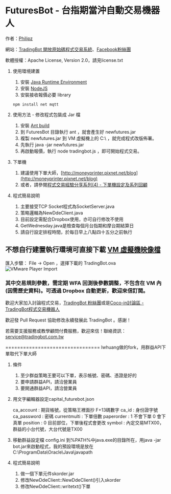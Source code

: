 FuturesBot - 台指期當沖自動交易機器人
===========
作者：[Philipz](http://blog.everfine.com.tw/)

網站：[TradingBot 開放原始碼程式交易系統](http://www.tradingbot.com.tw/)、[Facebook粉絲團](http://www.facebook.com/tradingbot)

軟體授權：Apache License, Version 2.0，請見license.txt

1. 使用環境建置

    1. 安裝 [Java Runtime Environment](https://java.com/zh_TW/download/manual_java7.jsp)
    2. 安裝 [NodeJS](http://nodejs.org/download/)
    3. 安裝接收報價必要 library
    ```
    npm install net mqtt
    ```
    
2. 使用方法 - 修改程式包裝成 Jar 檔

    1. 安裝 [Ant build](http://ant.apache.org/)
    2. 到 FuturesBot 目錄執行 ant ，就會產生好 newfutures.jar
    3. 複製 newfutures.jar 到 VM 虛擬機上的 C:\ ，就完成程式改版佈署。
    4. 先執行 java -jar newfutures.jar
    5. 再啟動報價，執行 node tradingbot.js ，即可開始程式交易。

3. 下單機

    1. 建議使用下單大師，[http://moneyprinter.pixnet.net/blog](http://moneyprinter.pixnet.net/blog)
    2. 或者，請參閱[程式交易經驗分享系列(4) - 下單機設定及系列回顧](https://blog.everfine.com.tw/4/)

4. 程式簡易說明

    1. 主要接受TCP Socket程式為SocketServer.java
    2. 策略邏輯為NewDdeClient.java
    3. 目前設定需配合Dropbox使用，亦可自行修改不使用
    4. GetWednesday.java是檢查每個月台指期和摩台期結算日
    5. 請自行設定排程時間，於每日早上八點四十五分之前執行

## 不想自行建置執行環境可直接下載 [VM 虛擬機映像檔](https://mega.co.nz/#!VFgEmCTT!5XUpUyg9u64uLcmqZPm15AtRW9aEur0parr2de0vKiA)
匯入步驟： File -> Open ，選擇下載的 TradingBot.ova
![VMware Player Import](https://lh3.googleusercontent.com/DEoWF6k0oVYfLUED27xw0W8H7ZDRJhufOEKb22JZgN_-yt5zGa3Qten1liBUPL5JKujPQd6iVYc=w1342-h523 "VMware Player Import")

### 其中交易規則參數，需定期 WFA 回測後參數調整，不包含在 VM 內(因需歷史資料)。可透過 Dropbox 自動更新，歡迎來信訂閱。

歡迎大家加入討論程式交易，[TradingBot 粉絲團](http://www.facebook.com/tradingbot)或是[Coco-in討論區 - TradingBot程式交易機器人](http://www.coco-in.net/forum-140-1.html)

歡迎發 Pull Request 協助修改永續發展此 TradingBot 。感謝！

若需要支援服務或教學顧問付費服務，歡迎來信！聯絡資訊：[service@tradingbot.com.tw](service@tradingbot.com.tw)

================================
lwhuang做的fork，用群益API下單取代下單大師

1. 條件

    1. 至少群益策略王要可以下單，表示帳號、密碼、憑證是好的
	3. 要申請群益API，請洽營業員
	2. 要開通群益API，請洽營業員
	
2. 用文字編輯器設定capital_futurebot.json

    ca_account : 期貨帳號，從策略王裡面抄 F+13碼數字
	ca_id : 身份證字號
	ca_password : 密碼
	currentmulti : 下單倍數
	paperorder : 1 不會下單 0 會下真單
	position : 0 目前部位，下單後程式會更改
	symbol : 內定交易MTX00，群益的小台代號，大台代號是TX00
	
3. 移動群益設定檔 config.ini 到%PATH%中java.exe的目錄所在，用java -jar bot.jar來啟動程式，我的預設環境是放在 C:\ProgramData\Oracle\Java\javapath

4. 程式簡易說明

	1. 做一個下單元件skorder.jar
	2. 修改NewDdeClient::NewDdeClient()引入skorder
	3. 修改NewDdeClient::writetxt()下單

